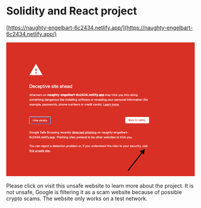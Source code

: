 # Solidity and React project

[https://naughty-engelbart-6c2434.netlify.app/](https://naughty-engelbart-6c2434.netlify.app/)

![warning.png](warning.png)

Please click on visit this unsafe website to learn more about the project. It is not unsafe, Google is filtering it as a scam website because of possible crypto scams. The website only works on a test network.
